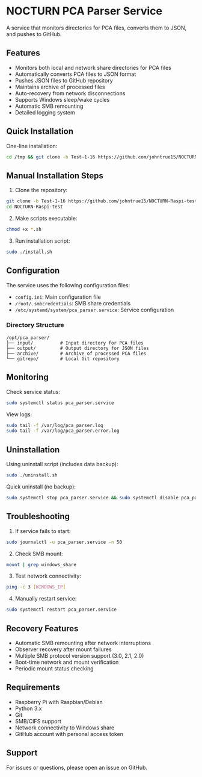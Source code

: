 # NOCTURN PCA Parser Service

A service that monitors directories for PCA files, converts them to JSON, and pushes to GitHub.

## Features

- Monitors both local and network share directories for PCA files
- Automatically converts PCA files to JSON format
- Pushes JSON files to GitHub repository
- Maintains archive of processed files
- Auto-recovery from network disconnections
- Supports Windows sleep/wake cycles
- Automatic SMB remounting
- Detailed logging system

## Quick Installation

One-line installation:
```bash
cd /tmp && git clone -b Test-1-16 https://github.com/johntrue15/NOCTURN-Raspi-test.git && cd NOCTURN-Raspi-test && chmod +x *.sh && sudo ./install.sh
```

## Manual Installation Steps

1. Clone the repository:
```bash
git clone -b Test-1-16 https://github.com/johntrue15/NOCTURN-Raspi-test.git
cd NOCTURN-Raspi-test
```

2. Make scripts executable:
```bash
chmod +x *.sh
```

3. Run installation script:
```bash
sudo ./install.sh
```

## Configuration

The service uses the following configuration files:
- `config.ini`: Main configuration file
- `/root/.smbcredentials`: SMB share credentials
- `/etc/systemd/system/pca_parser.service`: Service configuration

### Directory Structure

```
/opt/pca_parser/
├── input/          # Input directory for PCA files
├── output/         # Output directory for JSON files
├── archive/        # Archive of processed PCA files
└── gitrepo/        # Local Git repository
```

## Monitoring

Check service status:
```bash
sudo systemctl status pca_parser.service
```

View logs:
```bash
sudo tail -f /var/log/pca_parser.log
sudo tail -f /var/log/pca_parser.error.log
```

## Uninstallation

Using uninstall script (includes data backup):
```bash
sudo ./uninstall.sh
```

Quick uninstall (no backup):
```bash
sudo systemctl stop pca_parser.service && sudo systemctl disable pca_parser.service && sudo rm -f /etc/systemd/system/pca_parser.service && sudo systemctl daemon-reload && sudo rm -rf /opt/pca_parser /var/log/pca_parser.* /root/.smbcredentials && sudo sed -i '\#/mnt/windows_share#d' /etc/fstab && sudo umount -f /mnt/windows_share 2>/dev/null || true && sudo rm -rf /mnt/windows_share && echo "Uninstallation complete"
```

## Troubleshooting

1. If service fails to start:
```bash
sudo journalctl -u pca_parser.service -n 50
```

2. Check SMB mount:
```bash
mount | grep windows_share
```

3. Test network connectivity:
```bash
ping -c 3 [WINDOWS_IP]
```

4. Manually restart service:
```bash
sudo systemctl restart pca_parser.service
```

## Recovery Features

- Automatic SMB remounting after network interruptions
- Observer recovery after mount failures
- Multiple SMB protocol version support (3.0, 2.1, 2.0)
- Boot-time network and mount verification
- Periodic mount status checking

## Requirements

- Raspberry Pi with Raspbian/Debian
- Python 3.x
- Git
- SMB/CIFS support
- Network connectivity to Windows share
- GitHub account with personal access token

## Support

For issues or questions, please open an issue on GitHub.